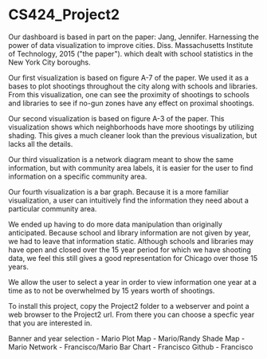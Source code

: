 # CS424_Project2

Our dashboard is based in part on the paper: Jang, Jennifer. Harnessing the power of data visualization to improve cities. Diss. Massachusetts Institute of Technology, 2015 ("the paper"). which dealt with school statistics in the New York City boroughs. 

Our first visualization is based on figure A-7 of the paper.  We used it as a bases to plot shootings throughout the city along with schools and libraries.  From this visualization, one can see the proximity of shootings to schools and libraries to see if no-gun zones have any effect on proximal shootings. 

Our second visualization is based on figure A-3 of the paper. This visualization shows which neighborhoods have more shootings by utilizing shading.  This gives a much cleaner look than the previous visualization, but lacks all the details. 

Our third visualization is a network diagram meant to show the same information, but with community area labels, it is easier for the user to find information on a specific community area. 

Our fourth visualization is a bar graph. Because it is a more familiar visualization, a user can intuitively find the information they need about a particular community area.

We ended up having to do more data manipulation than originally anticipated.  Because school and library information are not given by year, we had to leave that information static.  Although schools and libraries may have open and closed over the 15 year period for which we have shooting data, we feel this still gives a good representation for Chicago over those 15 years. 

We allow the user to select a year in order to view information one year at a time as to not be overwhelmed by 15 years worth of shootings.  

To install this project, copy the Project2 folder to a webserver and point a web browser to the Project2 url. From there you can choose a specfic year that you are interested in.

Banner and year selection - Mario
Plot Map - Mario/Randy
Shade Map - Mario
Network - Francisco/Mario
Bar Chart - Francisco
Github - Francisco

